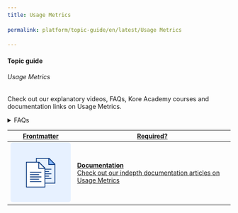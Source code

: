```yaml
---
title: Usage Metrics

permalink: platform/topic-guide/en/latest/Usage Metrics

---
```


#### Topic guide
###### Usage Metrics

 Check out our explanatory videos, FAQs, Kore Academy courses and documentation links on Usage Metrics.

<details>
  <summary>FAQs
  </summary>
 <a class="nested-accordian-link" target="_blank" href="https://developer.kore.ai/docs/bots/analyzing-your-bot/dashboard/#Realtime_Status">

  <details class="nested-details">
 
  <summary>What is Reatltime Status?
  </summary>

 
 Realtime status gives an overview of your Bot usage at a given point in time and is auto-refreshed at set periodic intervals

  </details>
 </a>


  <a class="nested-accordian-link" target="_blank" href="https://developer.kore.ai/docs/bots/analyzing-your-bot/dashboard/#Usage_Metrics">
 
  <details class="nested-details">
 
  <summary>What is Usage Metrics?
  </summary>

 
   Usage metrics give an idea regarding the bot performance in terms of the frequency of user interaction, channels of interaction, tasks performed, etc.


  </details>
 </a>


<a class="nested-accordian-link no-doc-ext-link" >
 
  <details class="nested-details">
 
  <summary>What is the difference between Message & Conversation?
  </summary>

 
   Messages are volley between the user and the bot while conversation is a series of messages within the given time frame without change in intent.


  </details>
 </a>
 

 <a class="doc-link" target="_blank" href="https://developer.kore.ai/docs/bots/analyzing-your-bot/dashboard/#Usage_Metrics">
 
 
   What do the various graphs here depict?

</a>
 <a class="doc-link" target="_blank" href="https://developer.kore.ai/docs/bots/analyzing-your-bot/dashboard/#Filter_Criteria">
 
 
   How to filter the messages / conversations included in the analytics?

</a>

 </details>

 <a class="doc-link" target="_blank" href="https://developer.kore.ai/docs/bots/analyzing-your-bot/dashboard/#Usage_Metrics">
 

| Frontmatter | Required? |
|-------------|-------------|
| ![alt text](images/docIcon.svg "Title") | **Documentation**  <br /> Check out our indepth documentation articles on Usage Metrics | 


</a>
